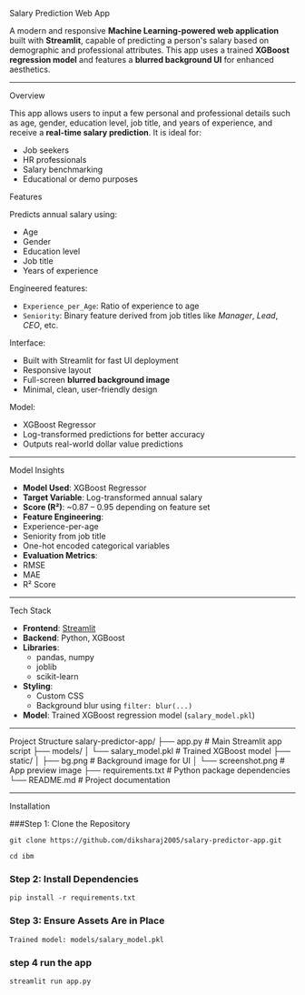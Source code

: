 Salary Prediction Web App

A modern and responsive **Machine Learning-powered web application** built with **Streamlit**, capable of predicting a person's salary based on demographic and professional attributes. This app uses a trained **XGBoost regression model** and features a **blurred background UI** for enhanced aesthetics.


---
 Overview

This app allows users to input a few personal and professional details such as age, gender, education level, job title, and years of experience, and receive a **real-time salary prediction**. It is ideal for:
- Job seekers
- HR professionals
- Salary benchmarking
- Educational or demo purposes


 Features

 Predicts annual salary using:
- Age  
- Gender  
- Education level  
- Job title  
- Years of experience  

 Engineered features:
- `Experience_per_Age`: Ratio of experience to age  
- `Seniority`: Binary feature derived from job titles like *Manager*, *Lead*, *CEO*, etc.

Interface:
- Built with Streamlit for fast UI deployment
- Responsive layout
- Full-screen **blurred background image**
- Minimal, clean, user-friendly design

 Model:
- XGBoost Regressor
- Log-transformed predictions for better accuracy
- Outputs real-world dollar value predictions

---

 Model Insights

-  **Model Used**: XGBoost Regressor
-  **Target Variable**: Log-transformed annual salary
-  **Score (R²)**: ~0.87 – 0.95 depending on feature set
-  **Feature Engineering**:
  - Experience-per-age
  - Seniority from job title
  - One-hot encoded categorical variables
-  **Evaluation Metrics**:
  - RMSE
  - MAE
  - R² Score

---

 Tech Stack

- **Frontend**: [Streamlit](https://streamlit.io)
- **Backend**: Python, XGBoost
- **Libraries**:
  - pandas, numpy
  - joblib
  - scikit-learn
- **Styling**:
  - Custom CSS
  - Background blur using `filter: blur(...)`
- **Model**: Trained XGBoost regression model (`salary_model.pkl`)
----
 Project Structure
salary-predictor-app/
├── app.py                  # Main Streamlit app script
├── models/
│   └── salary_model.pkl    # Trained XGBoost model
├── static/
│   ├── bg.png              # Background image for UI
│   └── screenshot.png      # App preview image
├── requirements.txt        # Python package dependencies
└── README.md               # Project documentation

---

 Installation

 ###Step 1: Clone the Repository

 ```git clone https://github.com/diksharaj2005/salary-predictor-app.git```
 
```cd ibm```



### Step 2: Install Dependencies

```pip install -r requirements.txt```


### Step 3: Ensure Assets Are in Place
```Trained model: models/salary_model.pkl```


### step 4 run the app
```streamlit run app.py  ```




